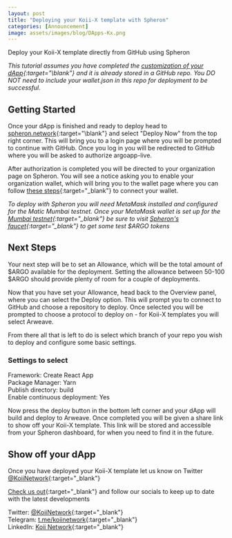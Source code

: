 ```yaml
---
layout: post
title: "Deploying your Koii-X template with Spheron"
categories: [Announcement]
image: assets/images/blog/DApps-Kx.png
---
```


Deploy your Koii-X template directly from GitHub using Spheron

_This tutorial assumes you have completed the [customization of your dApp](/Deploy-your-own-crowdfunding-portal-in-10-minutes-using-Koii-X/){:target="\blank"} and it is already stored in a GitHub repo. You DO NOT need to include your wallet.json in this repo for deployment to be successful._

## Getting Started

Once your dApp is finished and ready to deploy head to [spheron.network](https://spheron.network/){:target="\blank"} and select "Deploy Now" from the top right corner. This will bring you to a login page where you will be prompted to continue with GitHub. Once you log in you will be redirected to GitHub where you will be asked to authorize argoapp-live.

After authorization is completed you will be directed to your organization page on Spheron. You will see a notice asking you to enable your organization wallet, which will bring you to the wallet page where you can follow [these steps](https://docs.spheron.network/quick-start/configuring-wallet){:target="\_blank"} to connect your wallet.

_To deploy with Spheron you will need MetaMask installed and configured for the Matic Mumbai testnet. Once your MetaMask wallet is set up for the [Mumbai testnet](https://docs.polygon.technology/docs/develop/metamask/config-polygon-on-metamask/){:target="\_blank"} be sure to visit [Spheron's faucet](https://faucet.spheron.network/){:target="\_blank"} to get some test $ARGO tokens_

## Next Steps

Your next step will be to set an Allowance, which will be the total amount of $ARGO available for the deployment. Setting the allowance between 50-100 $ARGO should provide plenty of room for a couple of deployments.

Now that you have set your Allowance, head back to the Overview panel, where you can select the Deploy option. This will prompt you to connect to GitHub and choose a repository to deploy. Once selected you will be prompted to choose a protocol to deploy on - for Koii-X templates you will select Arweave.

From there all that is left to do is select which branch of your repo you wish to deploy and configure some basic settings.

### Settings to select

Framework: Create React App<br/>
Package Manager: Yarn<br/>
Publish directory: build<br/>
Enable continuous deployment: Yes<br/>

Now press the deploy button in the bottom left corner and your dApp will build and deploy to Arweave. Once completed you will be given a share link to show off your Koii-X template. This link will be stored and accessible from your Spheron dashboard, for when you need to find it in the future.

## Show off your dApp

Once you have deployed your Koii-X template let us know on Twitter [@KoiiNetwork](https://twitter.com/KoiiNetwork){:target="\_blank"}

[Check us out](http://koii.me/u/koii){:target="\_blank"} and follow our socials to keep up to date with the latest developments

Twitter: [@KoiiNetwork](https://twitter.com/KoiiNetwork){:target="\_blank"}<br/>
Telegram: [t.me/koiinetwork](http://t.me/koiinetwork){:target="\_blank"}<br/>
LinkedIn: [Koii Network](https://www.linkedin.com/company/koii-network/mycompany/){:target="\_blank"}<br/>
